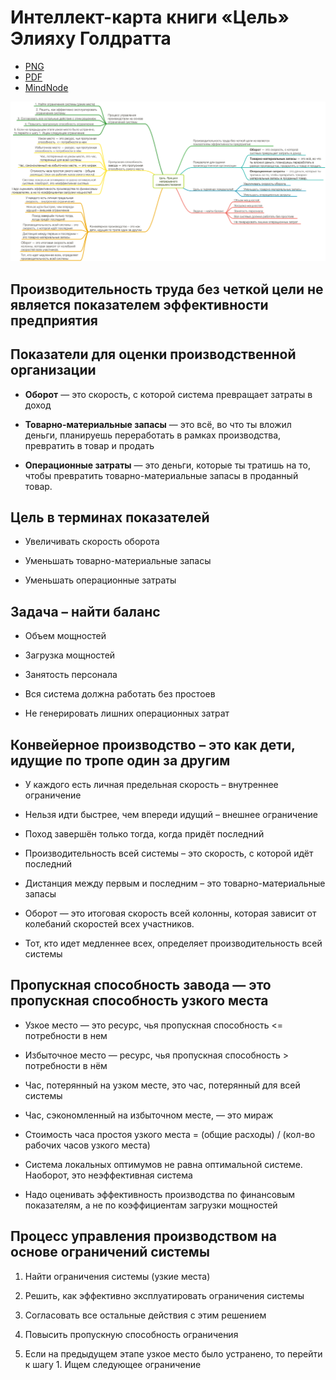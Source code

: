 # Интеллект-карта книги «Цель» Элияху Голдратта



* [PNG](/%D0%A6%D0%B5%D0%BB%D1%8C.%20%D0%AD%D0%BB%D0%B8%D1%8F%D1%85%D1%83%20%D0%93%D0%BE%D0%BB%D0%B4%D1%80%D0%B0%D1%82%D1%82/%D0%A6%D0%B5%D0%BB%D1%8C-%D0%AD%D0%BB%D0%B8%D1%8F%D1%85%D1%83-%D0%93%D0%BE%D0%BB%D0%B4%D1%80%D0%B0%D1%82%D1%82.png)
* [PDF](/%D0%A6%D0%B5%D0%BB%D1%8C.%20%D0%AD%D0%BB%D0%B8%D1%8F%D1%85%D1%83%20%D0%93%D0%BE%D0%BB%D0%B4%D1%80%D0%B0%D1%82%D1%82/%D0%A6%D0%B5%D0%BB%D1%8C-%D0%AD%D0%BB%D0%B8%D1%8F%D1%85%D1%83-%D0%93%D0%BE%D0%BB%D0%B4%D1%80%D0%B0%D1%82%D1%82.pdf)
* [MindNode](/%D0%A6%D0%B5%D0%BB%D1%8C.%20%D0%AD%D0%BB%D0%B8%D1%8F%D1%85%D1%83%20%D0%93%D0%BE%D0%BB%D0%B4%D1%80%D0%B0%D1%82%D1%82/%D0%A6%D0%B5%D0%BB%D1%8C-%D0%AD%D0%BB%D0%B8%D1%8F%D1%85%D1%83-%D0%93%D0%BE%D0%BB%D0%B4%D1%80%D0%B0%D1%82%D1%82.mindnode)

![Интеллект-карта книги «Цель» Элияху Голдратта](/%D0%A6%D0%B5%D0%BB%D1%8C.%20%D0%AD%D0%BB%D0%B8%D1%8F%D1%85%D1%83%20%D0%93%D0%BE%D0%BB%D0%B4%D1%80%D0%B0%D1%82%D1%82/%D0%A6%D0%B5%D0%BB%D1%8C-%D0%AD%D0%BB%D0%B8%D1%8F%D1%85%D1%83-%D0%93%D0%BE%D0%BB%D0%B4%D1%80%D0%B0%D1%82%D1%82.png)



## Производительность труда без четкой цели не является показателем эффективности предприятия



## Показатели для оценки производственной организации

- **Оборот** — это скорость, с которой система превращает затраты в доход

- **Товарно-материальные запасы** — это всё, во что ты вложил деньги, планируешь переработать в рамках производства, превратить в товар и продать

- **Операционные затраты** — это деньги, которые ты тратишь на то, чтобы превратить товарно-материальные запасы в проданный товар.



## Цель в терминах показателей

- Увеличивать скорость оборота

- Уменьшать товарно-материальные запасы

- Уменьшать операционные затраты



## Задача – найти баланс

- Объем мощностей

- Загрузка мощностей

- Занятость персонала

- Вся система должна работать без простоев

- Не генерировать лишних операционных затрат



## Конвейерное производство – это как дети, идущие по тропе один за другим

- У каждого есть личная предельная скорость – внутреннее ограничение

- Нельзя идти быстрее, чем впереди идущий – внешнее ограничение

- Поход завершён только тогда, когда придёт последний

- Производительность всей системы – это скорость, с которой идёт последний

- Дистанция между первым и последним – это товарно-материальные запасы

- Оборот — это итоговая скорость всей колонны, которая зависит от колебаний скоростей всех участников.

- Тот, кто идет медленнее всех, определяет производительность всей системы



## Пропускная способность завода — это пропускная способность узкого места

- Узкое место — это ресурс, чья пропускная способность  <= потребности в нем

- Избыточное место — ресурс, чья пропускная способность > потребности в нём

- Час, потерянный на узком месте, это час, потерянный для всей системы

- Час, сэкономленный на избыточном месте, — это мираж

- Стоимость часа простоя узкого места = (общие расходы) / (кол-во рабочих часов узкого места)

- Система локальных оптимумов не равна оптимальной системе. Наоборот, это неэффективная система

- Надо оценивать эффективность производства по финансовым показателям, а не по коэффициентам загрузки мощностей



## Процесс управления производством на основе ограничений системы

1. Найти ограничения системы (узкие места)

2. Решить, как эффективно эксплуатировать ограничения системы

3. Согласовать все остальные действия с этим решением

4. Повысить пропускную способность ограничения

5. Если на предыдущем этапе узкое место было устранено, то перейти к шагу 1. Ищем следующее ограничение
